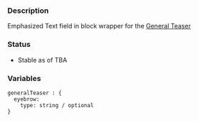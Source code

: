 ### Description
Emphasized Text field in block wrapper for the [General Teaser](/?p=molecules-general-teaser)

### Status
* Stable as of TBA

### Variables
~~~
generalTeaser : {
  eyebrow:
    type: string / optional
}
~~~
